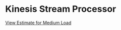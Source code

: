# Kinesis Stream Processor

[View Estimate for Medium Load](https://calculator.aws/#/estimate?id=e244fd8e97828ec515909ad67abe0f5f20be2eaf)

